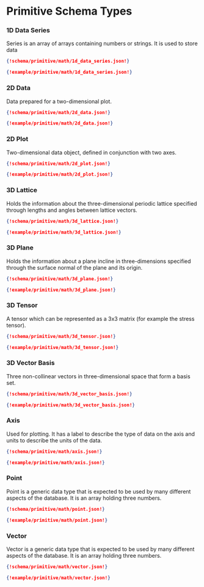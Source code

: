 # Primitive Schema Types
 
### 1D Data Series 

Series is an array of arrays containing numbers or strings. It is used to store data
 
```json tab="Schema"
{!schema/primitive/math/1d_data_series.json!}
```

```json tab="Example"
{!example/primitive/math/1d_data_series.json!}
```
 
### 2D Data

Data prepared for a two-dimensional plot.


```json tab="Schema"
{!schema/primitive/math/2d_data.json!}
```

```json tab="Example"
{!example/primitive/math/2d_data.json!}
```

### 2D Plot

Two-dimensional data object, defined in conjunction with two axes.

```json tab="Schema"
{!schema/primitive/math/2d_plot.json!}
```

```json tab="Example"
{!example/primitive/math/2d_plot.json!}
```

### 3D Lattice

Holds the information about the three-dimensional periodic lattice specified through lengths and angles between lattice vectors.


```json tab="Schema"
{!schema/primitive/math/3d_lattice.json!}
```


```json tab="Example"
{!example/primitive/math/3d_lattice.json!}
```

### 3D Plane

Holds the information about a plane incline in  three-dimensions specified through the surface normal of the plane and its origin.


```json tab="Schema"
{!schema/primitive/math/3d_plane.json!}
```


```json tab="Example"
{!example/primitive/math/3d_plane.json!}
```

### 3D Tensor

A tensor which can be represented as a 3x3 matrix (for example the stress tensor).


```json tab="Schema"
{!schema/primitive/math/3d_tensor.json!}
```

```json tab="Example"
{!example/primitive/math/3d_tensor.json!}
```

### 3D Vector Basis

Three non-collinear vectors in three-dimensional space that form a basis set.
 

```json tab="Schema"
{!schema/primitive/math/3d_vector_basis.json!}
```


```json tab="Example"
{!example/primitive/math/3d_vector_basis.json!}
```

### Axis

Used for plotting. It has a label to describe the type of data on the axis and units to describe the units of the data.

```json tab="Schema"
{!schema/primitive/math/axis.json!}
```

```json tab="Example"
{!example/primitive/math/axis.json!}
```

### Point

Point is a generic data type that is expected to be used by many different aspects of the database. It is an array holding three numbers.


```json tab="Schema"
{!schema/primitive/math/point.json!}
```

```json tab="Example"
{!example/primitive/math/point.json!}
```

### Vector

Vector is a generic data type that is expected to be used by many different aspects of the database. It is an array holding three numbers.


```json tab="Schema"
{!schema/primitive/math/vector.json!}
```

```json tab="Example"
{!example/primitive/math/vector.json!}
```
